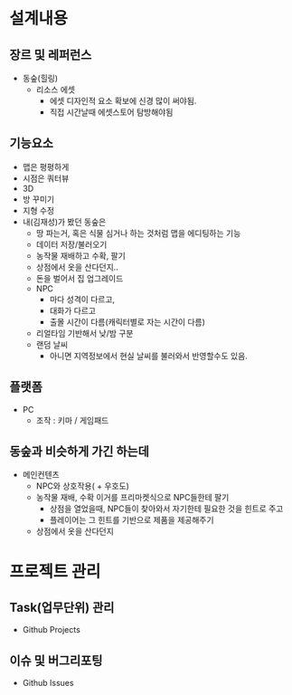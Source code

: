 # 설계내용

## 장르 및 레퍼런스
- 동숲(힐링)
  - 리소스 에셋
    - 에셋 디자인적 요소 확보에 신경 많이 써야됨.
    - 직접 시간날때 에셋스토어 탐방해야됨

## 기능요소
- 맵은 평평하게
- 시점은 쿼터뷰
- 3D
- 방 꾸미기
- 지형 수정
- 내(김재성)가 봤던 동숲은
  - 땅 파는거, 혹은 식물 심거나 하는 것처럼 맵을 에디팅하는 기능
  - 데이터 저장/불러오기
  - 농작물 재배하고 수확, 팔기
  - 상점에서 옷을 산다던지..
  - 돈을 벌어서 집 업그레이드
  - NPC
    - 마다 성격이 다르고,
    - 대화가 다르고
    - 출몰 시간이 다름(캐릭터별로 자는 시간이 다름)
  - 리얼타임 기반해서 낮/밤 구분
  - 랜덤 날씨
    - 아니면 지역정보에서 현실 날씨를 불러와서 반영할수도 있음.

## 플랫폼
- PC
  - 조작 : 키마 / 게임패드

## 동숲과 비슷하게 가긴 하는데
- 메인컨텐츠
  - NPC와 상호작용( + 우호도)
  - 농작물 재배, 수확 이거를 프리마켓식으로 NPC들한테 팔기
    - 상점을 열었을때, NPC들이 찾아와서 자기한테 필요한 것을 힌트로 주고
    - 플레이어는 그 힌트를 기반으로 제품을 제공해주기
  - 상점에서 옷을 산다던지

# 프로젝트 관리

## Task(업무단위) 관리
- Github Projects

## 이슈 및 버그리포팅
- Github Issues